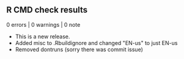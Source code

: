 ## R CMD check results

0 errors | 0 warnings | 0 note

* This is a new release.
* Added misc to .Rbuildignore and changed "EN-us"  to just EN-us
* Removed dontruns (sorry there was commit issue)